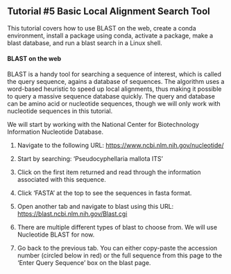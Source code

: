 ## Tutorial #5 Basic Local Alignment Search Tool

This tutorial covers how to use BLAST on the web, create a conda environment, install a package using conda, activate a package, make a blast database, and run a blast search in a Linux shell.

#### BLAST on the web

BLAST is a handy tool for searching a sequence of interest, which is called the query sequence, agains a database of sequences. The algorithm  uses a word-based heuristic to speed up local alignments, thus making it possible to query a massive sequence database quickly. The query and database can be amino acid or nucleotide sequences, though we will only work with nucleotide sequences in this tutorial. 

We will start by working with the National Center for Biotechnology Information Nucleotide Database. 

1. Navigate to the following URL: https://www.ncbi.nlm.nih.gov/nucleotide/

2.	Start by searching: ‘Pseudocyphellaria mallota ITS’

3.	Click on the first item returned and read through the information associated with this sequence.

5.	Click ‘FASTA’ at the top to see the sequences in fasta format.

6.	Open another tab and navigate to blast using this URL: https://blast.ncbi.nlm.nih.gov/Blast.cgi

7.	There are multiple different types of blast to choose from. We will use Nucleotide BLAST for now.

8.	Go back to the previous tab. You can either copy-paste the accession number (circled below in red) or the full sequence from this page to the ‘Enter Query Sequence’ box on the blast page.


